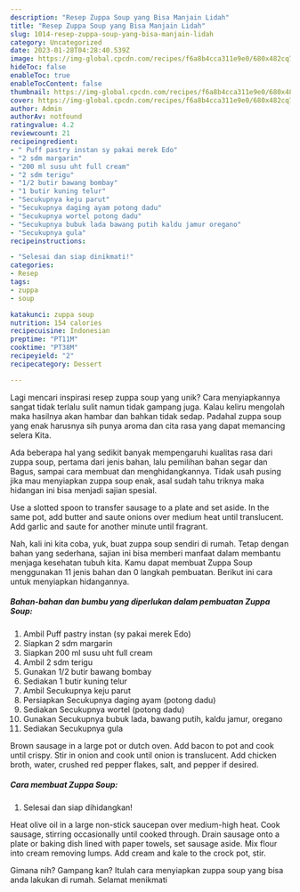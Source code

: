 ```yaml
---
description: "Resep Zuppa Soup yang Bisa Manjain Lidah"
title: "Resep Zuppa Soup yang Bisa Manjain Lidah"
slug: 1014-resep-zuppa-soup-yang-bisa-manjain-lidah
category: Uncategorized
date: 2023-01-28T04:28:40.539Z
image: https://img-global.cpcdn.com/recipes/f6a8b4cca311e9e0/680x482cq70/zuppa-soup-foto-resep-utama.jpg
hideToc: false
enableToc: true
enableTocContent: false
thumbnail: https://img-global.cpcdn.com/recipes/f6a8b4cca311e9e0/680x482cq70/zuppa-soup-foto-resep-utama.jpg
cover: https://img-global.cpcdn.com/recipes/f6a8b4cca311e9e0/680x482cq70/zuppa-soup-foto-resep-utama.jpg
author: Admin
authorAv: notfound
ratingvalue: 4.2
reviewcount: 21
recipeingredient:
- " Puff pastry instan sy pakai merek Edo"
- "2 sdm margarin"
- "200 ml susu uht full cream"
- "2 sdm terigu"
- "1/2 butir bawang bombay"
- "1 butir kuning telur"
- "Secukupnya keju parut"
- "Secukupnya daging ayam potong dadu"
- "Secukupnya wortel potong dadu"
- "Secukupnya bubuk lada bawang putih kaldu jamur oregano"
- "Secukupnya gula"
recipeinstructions:

- "Selesai dan siap dinikmati!"
categories:
- Resep
tags:
- zuppa
- soup

katakunci: zuppa soup 
nutrition: 154 calories
recipecuisine: Indonesian
preptime: "PT11M"
cooktime: "PT38M"
recipeyield: "2"
recipecategory: Dessert

---
```





Lagi mencari inspirasi resep zuppa soup yang unik? Cara menyiapkannya sangat tidak terlalu sulit namun tidak gampang juga. Kalau keliru mengolah maka hasilnya akan hambar dan bahkan tidak sedap. Padahal zuppa soup yang enak harusnya sih punya aroma dan cita rasa yang dapat memancing selera Kita.





Ada beberapa hal yang sedikit banyak mempengaruhi kualitas rasa dari zuppa soup, pertama dari jenis bahan, lalu pemilihan bahan segar dan Bagus, sampai cara membuat dan menghidangkannya. Tidak usah pusing jika mau menyiapkan zuppa soup enak,      asal sudah tahu triknya maka hidangan ini bisa menjadi sajian spesial.














Use a slotted spoon to transfer sausage to a plate and set aside. In the same pot, add butter and saute onions over medium heat until translucent. Add garlic and saute for another minute until fragrant.






Nah, kali ini kita coba, yuk, buat zuppa soup sendiri di rumah. Tetap dengan bahan yang sederhana, sajian ini bisa memberi manfaat dalam membantu menjaga kesehatan tubuh kita. Kamu dapat membuat Zuppa Soup menggunakan 11 jenis bahan dan 0 langkah pembuatan. Berikut ini cara untuk menyiapkan hidangannya.

<!--inarticleads1-->

##### Bahan-bahan dan bumbu yang diperlukan dalam pembuatan Zuppa Soup:

1. Ambil  Puff pastry instan (sy pakai merek Edo)
1. Siapkan 2 sdm margarin
1. Siapkan 200 ml susu uht full cream
1. Ambil 2 sdm terigu
1. Gunakan 1/2 butir bawang bombay
1. Sediakan 1 butir kuning telur
1. Ambil Secukupnya keju parut
1. Persiapkan Secukupnya daging ayam (potong dadu)
1. Sediakan Secukupnya wortel (potong dadu)
1. Gunakan Secukupnya bubuk lada, bawang putih, kaldu jamur, oregano
1. Sediakan Secukupnya gula


Brown sausage in a large pot or dutch oven. Add bacon to pot and cook until crispy. Stir in onion and cook until onion is translucent. Add chicken broth, water, crushed red pepper flakes, salt, and pepper if desired. 

<!--inarticleads2-->

##### Cara membuat Zuppa Soup:


1. Selesai dan siap dihidangkan!

Heat olive oil in a large non-stick saucepan over medium-high heat. Cook sausage, stirring occasionally until cooked through. Drain sausage onto a plate or baking dish lined with paper towels, set sausage aside. Mix flour into cream removing lumps. Add cream and kale to the crock pot, stir. 

Gimana nih? Gampang kan? Itulah cara menyiapkan zuppa soup yang bisa anda lakukan di rumah. Selamat menikmati
